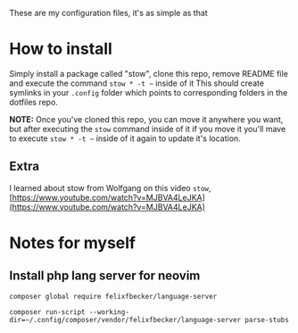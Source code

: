 These are my configuration files, it's as simple as that

# How to install
Simply install a package called "stow", clone this repo, remove README file and execute the command `stow * -t ~` inside of it
This should create symlinks in your `.config` folder which points to corresponding folders in the dotfiles repo.

**NOTE:** Once you've cloned this repo, you can move it anywhere you want, but after executing the `stow` command inside of it
if you move it you'll mave to execute `stow * -t ~` inside of it again to update it's location.

## Extra
I learned about stow from Wolfgang on this video `stow`, [https://www.youtube.com/watch?v=MJBVA4LeJKA](https://www.youtube.com/watch?v=MJBVA4LeJKA)

# Notes for myself
## Install php lang server for neovim
`composer global require felixfbecker/language-server`

`composer run-script --working-dir=~/.config/composer/vendor/felixfbecker/language-server parse-stubs`
